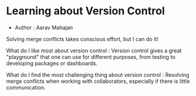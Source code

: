 # Learning about Version Control

- Author : Aarav Mahajan

Solving merge conflicts takes conscious effort, but I can do it!

What do I like most about version control : Version control gives a great "playground" that one can use for different purposes, from testing to developing packages or dashboards.

What do I find the most challenging thing about version control : Resolving merge conflicts when working with collaborators, especially if there is little communication. 